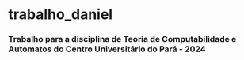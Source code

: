 # trabalho_daniel

### Trabalho para a disciplina de Teoria de Computabilidade e Automatos do Centro Universitário do Pará - 2024
